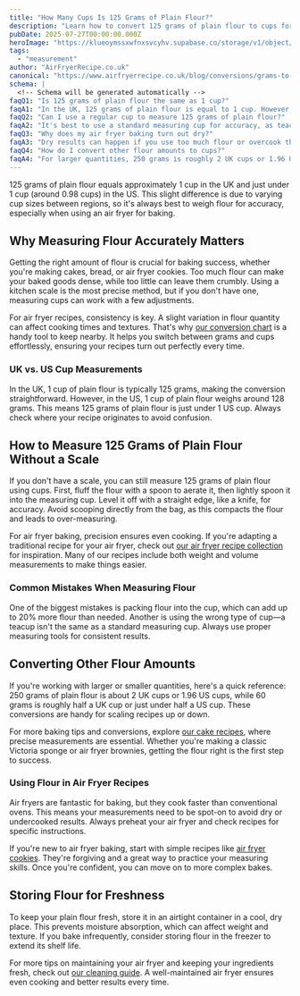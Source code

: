 ```yaml
---
title: "How Many Cups Is 125 Grams of Plain Flour?"
description: "Learn how to convert 125 grams of plain flour to cups for perfect baking every time. Includes UK and US measurements for accuracy."
pubDate: 2025-07-27T00:00:00.000Z
heroImage: "https://klueoymssxwfnxsvcyhv.supabase.co/storage/v1/object/public/Shmucket/how-many-cups-is-125-grams-of-plain-flour.webp"
tags:
  - "measurement"
author: "AirFryerRecipe.co.uk"
canonical: "https://www.airfryerrecipe.co.uk/blog/conversions/grams-to-cups/how-many-cups-is-125-grams-of-plain-flour"
schema: |
  <!-- Schema will be generated automatically -->
faqQ1: "Is 125 grams of plain flour the same as 1 cup?"
faqA1: "In the UK, 125 grams of plain flour is equal to 1 cup. However, in the US, 1 cup of plain flour is about 128 grams, so 125 grams is just under 1 cup. Always check the origin of your recipe for accuracy."
faqQ2: "Can I use a regular cup to measure 125 grams of plain flour?"
faqA2: "It's best to use a standard measuring cup for accuracy, as teacups or mugs vary in size. Lightly spoon the flour into the cup and level it off with a knife for the closest measurement to 125 grams."
faqQ3: "Why does my air fryer baking turn out dry?"
faqA3: "Dry results can happen if you use too much flour or overcook the recipe. Air fryers cook faster than ovens, so reduce cooking times and ensure your measurements are precise. Check recipes for air fryer-specific instructions."
faqQ4: "How do I convert other flour amounts to cups?"
faqA4: "For larger quantities, 250 grams is roughly 2 UK cups or 1.96 US cups. Smaller amounts, like 60 grams, are about half a UK cup. Use a kitchen scale for the most accurate conversions, especially for baking."
---
```

<p>125 grams of plain flour equals approximately 1 cup in the UK and just under 1 cup (around 0.98 cups) in the US. This slight difference is due to varying cup sizes between regions, so it's always best to weigh flour for accuracy, especially when using an air fryer for baking.</p>  

<h2>Why Measuring Flour Accurately Matters</h2>  
<p>Getting the right amount of flour is crucial for baking success, whether you're making cakes, bread, or air fryer cookies. Too much flour can make your baked goods dense, while too little can leave them crumbly. Using a kitchen scale is the most precise method, but if you don't have one, measuring cups can work with a few adjustments.</p>  

<p>For air fryer recipes, consistency is key. A slight variation in flour quantity can affect cooking times and textures. That's why <a href=https://www.airfryerrecipe.co.uk/air-fryer-conversion-chart>our conversion chart</a> is a handy tool to keep nearby. It helps you switch between grams and cups effortlessly, ensuring your recipes turn out perfectly every time.</p>  

<h3>UK vs. US Cup Measurements</h3>  
<p>In the UK, 1 cup of plain flour is typically 125 grams, making the conversion straightforward. However, in the US, 1 cup of plain flour weighs around 128 grams. This means 125 grams of plain flour is just under 1 US cup. Always check where your recipe originates to avoid confusion.</p>  

<h2>How to Measure 125 Grams of Plain Flour Without a Scale</h2>  
<p>If you don't have a scale, you can still measure 125 grams of plain flour using cups. First, fluff the flour with a spoon to aerate it, then lightly spoon it into the measuring cup. Level it off with a straight edge, like a knife, for accuracy. Avoid scooping directly from the bag, as this compacts the flour and leads to over-measuring.</p>  

<p>For air fryer baking, precision ensures even cooking. If you're adapting a traditional recipe for your air fryer, check out <a href=https://www.airfryerrecipe.co.uk/recipes>our air fryer recipe collection</a> for inspiration. Many of our recipes include both weight and volume measurements to make things easier.</p>  

<h3>Common Mistakes When Measuring Flour</h3>  
<p>One of the biggest mistakes is packing flour into the cup, which can add up to 20% more flour than needed. Another is using the wrong type of cup—a teacup isn't the same as a standard measuring cup. Always use proper measuring tools for consistent results.</p>  

<h2>Converting Other Flour Amounts</h2>  
<p>If you're working with larger or smaller quantities, here's a quick reference: 250 grams of plain flour is about 2 UK cups or 1.96 US cups, while 60 grams is roughly half a UK cup or just under half a US cup. These conversions are handy for scaling recipes up or down.</p>  

<p>For more baking tips and conversions, explore <a href=https://www.airfryerrecipe.co.uk/recipe-category/cakes>our cake recipes</a>, where precise measurements are essential. Whether you're making a classic Victoria sponge or air fryer brownies, getting the flour right is the first step to success.</p>  

<h3>Using Flour in Air Fryer Recipes</h3>  
<p>Air fryers are fantastic for baking, but they cook faster than conventional ovens. This means your measurements need to be spot-on to avoid dry or undercooked results. Always preheat your air fryer and check recipes for specific instructions.</p>  

<p>If you're new to air fryer baking, start with simple recipes like <a href=https://www.airfryerrecipe.co.uk/recipe-category/cookies>air fryer cookies</a>. They're forgiving and a great way to practice your measuring skills. Once you're confident, you can move on to more complex bakes.</p>  

<h2>Storing Flour for Freshness</h2>  
<p>To keep your plain flour fresh, store it in an airtight container in a cool, dry place. This prevents moisture absorption, which can affect weight and texture. If you bake infrequently, consider storing flour in the freezer to extend its shelf life.</p>  

<p>For more tips on maintaining your air fryer and keeping your ingredients fresh, check out <a href=https://www.airfryerrecipe.co.uk/air-fryer-cleaner>our cleaning guide</a>. A well-maintained air fryer ensures even cooking and better results every time.</p>
